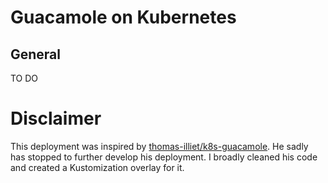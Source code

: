# Guacamole on Kubernetes

## General

TO DO

# Disclaimer

This deployment was inspired by [thomas-illiet/k8s-guacamole](https://github.com/thomas-illiet/k8s-guacamole). He sadly has stopped to further develop his deployment. I broadly cleaned his code and created a Kustomization overlay for it.
